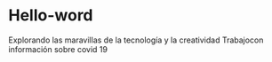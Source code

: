 # Hello-word
Explorando las maravillas de la tecnología y la creatividad
Trabajocon información sobre covid 19

